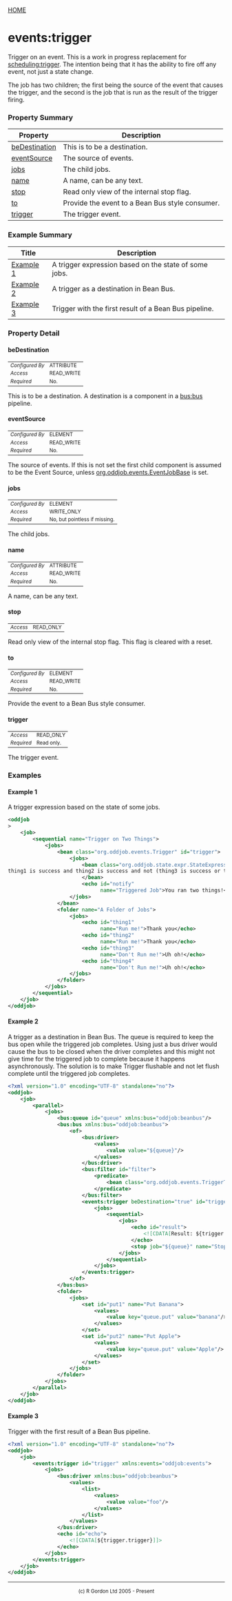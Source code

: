 [HOME](../../../README.md)
# events:trigger

Trigger on an event. This is a work in progress replacement
for [scheduling:trigger](../../../org/oddjob/scheduling/Trigger.md). The intention being that it has the ability
to fire off any event, not just a state change.


The job has two children; the first being the source of the event that causes
the trigger, and the second is the job that is run as the result of the trigger
firing.



### Property Summary

| Property | Description |
| -------- | ----------- |
| [beDestination](#propertybedestination) | This is to be a destination. | 
| [eventSource](#propertyeventsource) | The source of events. | 
| [jobs](#propertyjobs) | The child jobs. | 
| [name](#propertyname) | A name, can be any text. | 
| [stop](#propertystop) | Read only view of the internal stop flag. | 
| [to](#propertyto) | Provide the event to a Bean Bus style consumer. | 
| [trigger](#propertytrigger) | The trigger event. | 


### Example Summary

| Title | Description |
| ----- | ----------- |
| [Example 1](#example1) | A trigger expression based on the state of some jobs. |
| [Example 2](#example2) | A trigger as a destination in Bean Bus. |
| [Example 3](#example3) | Trigger with the first result of a Bean Bus pipeline. |


### Property Detail
#### beDestination <a name="propertybedestination"></a>

<table style='font-size:smaller'>
      <tr><td><i>Configured By</i></td><td>ATTRIBUTE</td></tr>
      <tr><td><i>Access</i></td><td>READ_WRITE</td></tr>
      <tr><td><i>Required</i></td><td>No.</td></tr>
</table>

This is to be a destination. A destination is a component in a
[bus:bus](../../../org/oddjob/beanbus/bus/BasicBusService.md) pipeline.

#### eventSource <a name="propertyeventsource"></a>

<table style='font-size:smaller'>
      <tr><td><i>Configured By</i></td><td>ELEMENT</td></tr>
      <tr><td><i>Access</i></td><td>READ_WRITE</td></tr>
      <tr><td><i>Required</i></td><td>No.</td></tr>
</table>

The source of events. If this is not set the first child component is assumed
to be the Event Source, unless [org.oddjob.events.EventJobBase](http://rgordon.co.uk/oddjob/1.6.0/api/org/oddjob/events/EventJobBase.html) is set.

#### jobs <a name="propertyjobs"></a>

<table style='font-size:smaller'>
      <tr><td><i>Configured By</i></td><td>ELEMENT</td></tr>
      <tr><td><i>Access</i></td><td>WRITE_ONLY</td></tr>
      <tr><td><i>Required</i></td><td>No, but pointless if missing.</td></tr>
</table>

The child jobs.

#### name <a name="propertyname"></a>

<table style='font-size:smaller'>
      <tr><td><i>Configured By</i></td><td>ATTRIBUTE</td></tr>
      <tr><td><i>Access</i></td><td>READ_WRITE</td></tr>
      <tr><td><i>Required</i></td><td>No.</td></tr>
</table>

A name, can be any text.

#### stop <a name="propertystop"></a>

<table style='font-size:smaller'>
      <tr><td><i>Access</i></td><td>READ_ONLY</td></tr>
</table>

Read only view of the internal stop flag.
This flag is cleared with a reset.

#### to <a name="propertyto"></a>

<table style='font-size:smaller'>
      <tr><td><i>Configured By</i></td><td>ELEMENT</td></tr>
      <tr><td><i>Access</i></td><td>READ_WRITE</td></tr>
      <tr><td><i>Required</i></td><td>No.</td></tr>
</table>

Provide the event to a Bean Bus style consumer.

#### trigger <a name="propertytrigger"></a>

<table style='font-size:smaller'>
      <tr><td><i>Access</i></td><td>READ_ONLY</td></tr>
      <tr><td><i>Required</i></td><td>Read only.</td></tr>
</table>

The trigger event.


### Examples
#### Example 1 <a name="example1"></a>

A trigger expression based on the state of some jobs.

```xml
<oddjob
>
    <job>
        <sequential name="Trigger on Two Things">
            <jobs>
                <bean class="org.oddjob.events.Trigger" id="trigger">
                    <jobs>
                        <bean class="org.oddjob.state.expr.StateExpressionType">
thing1 is success and thing2 is success and not (thing3 is success or thing4 is success)
                        </bean>
                        <echo id="notify"
                              name="Triggered Job">You ran two things!</echo>
                    </jobs>
                </bean>
                <folder name="A Folder of Jobs">
                    <jobs>
                        <echo id="thing1"
                              name="Run me!">Thank you</echo>
                        <echo id="thing2"
                              name="Run me!">Thank you</echo>
                        <echo id="thing3"
                              name="Don't Run me!">Uh oh!</echo>
                        <echo id="thing4"
                              name="Don't Run me!">Uh oh!</echo>
                    </jobs>
                </folder>
            </jobs>
        </sequential>
    </job>
</oddjob>
```


#### Example 2 <a name="example2"></a>

A trigger as a destination in Bean Bus. The queue is required to keep the bus open while the triggered
job completes. Using just a bus driver would cause the bus to be closed when the driver completes and this
might not give time for the triggered job to complete because it happens asynchronously. The solution is to
make Trigger flushable and not let flush complete until the triggered job completes.

```xml
<?xml version="1.0" encoding="UTF-8" standalone="no"?>
<oddjob>
    <job>
        <parallel>
            <jobs>
                <bus:queue id="queue" xmlns:bus="oddjob:beanbus"/>
                <bus:bus xmlns:bus="oddjob:beanbus">
                    <of>
                        <bus:driver>
                            <values>
                                <value value="${queue}"/>
                            </values>
                        </bus:driver>
                        <bus:filter id="filter">
                            <predicate>
                                <bean class="org.oddjob.events.TriggerTest$OnlyApple"/>
                            </predicate>
                        </bus:filter>
                        <events:trigger beDestination="true" id="trigger" xmlns:events="oddjob:events">
                            <jobs>
                                <sequential>
                                    <jobs>
                                        <echo id="result">
                                            <![CDATA[Result: ${trigger.trigger}]]>
                                        </echo>
                                        <stop job="${queue}" name="Stop Queue"/>
                                    </jobs>
                                </sequential>
                            </jobs>
                        </events:trigger>
                    </of>
                </bus:bus>
                <folder>
                    <jobs>
                        <set id="put1" name="Put Banana">
                            <values>
                                <value key="queue.put" value="banana"/>
                            </values>
                        </set>
                        <set id="put2" name="Put Apple">
                            <values>
                                <value key="queue.put" value="Apple"/>
                            </values>
                        </set>
                    </jobs>
                </folder>
            </jobs>
        </parallel>
    </job>
</oddjob>
```


#### Example 3 <a name="example3"></a>

Trigger with the first result of a Bean Bus pipeline.

```xml
<?xml version="1.0" encoding="UTF-8" standalone="no"?>
<oddjob>
    <job>
        <events:trigger id="trigger" xmlns:events="oddjob:events">
            <jobs>
                <bus:driver xmlns:bus="oddjob:beanbus">
                    <values>
                        <list>
                            <values>
                                <value value="foo"/>
                            </values>
                        </list>
                    </values>
                </bus:driver>
                <echo id="echo">
                    <![CDATA[${trigger.trigger}]]>
                </echo>
            </jobs>
        </events:trigger>
    </job>
</oddjob>
```



-----------------------

<div style='font-size: smaller; text-align: center;'>(c) R Gordon Ltd 2005 - Present</div>
